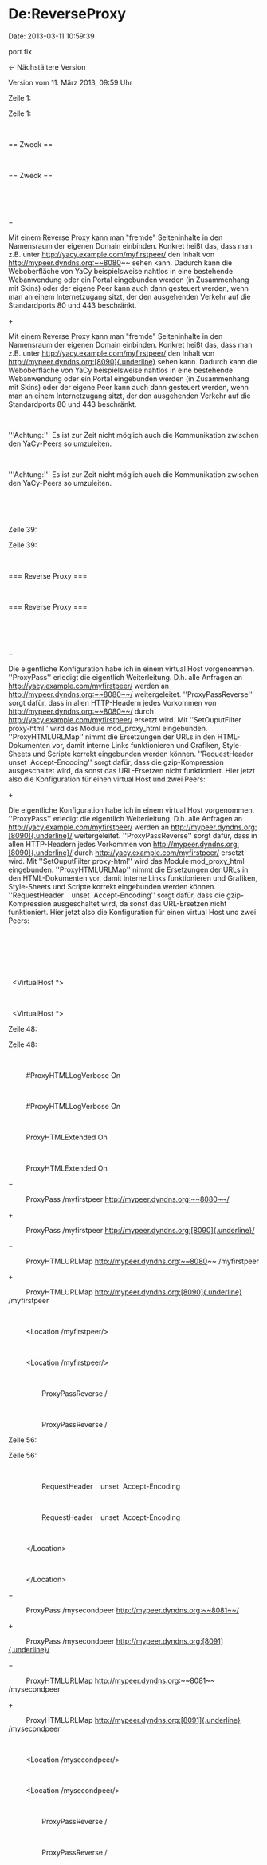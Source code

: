 De:ReverseProxy
===============

Date: 2013-03-11 10:59:39

port fix

← Nächstältere Version

Version vom 11. März 2013, 09:59 Uhr

Zeile 1:

Zeile 1:

 

<div>

== Zweck ==

</div>

 

<div>

== Zweck ==

</div>

 

 

−

<div>

Mit einem Reverse Proxy kann man \"fremde\" Seiteninhalte in den
Namensraum der eigenen Domain einbinden. Konkret heißt das, dass man
z.B. unter http://yacy.example.com/myfirstpeer/ den Inhalt von
http://mypeer.dyndns.org:~~8080~~ sehen kann. Dadurch kann die
Weboberfläche von YaCy beispielsweise nahtlos in eine bestehende
Webanwendung oder ein Portal eingebunden werden (in Zusammenhang mit
Skins) oder der eigene Peer kann auch dann gesteuert werden, wenn man an
einem Internetzugang sitzt, der den ausgehenden Verkehr auf die
Standardports 80 und 443 beschränkt.

</div>

\+

<div>

Mit einem Reverse Proxy kann man \"fremde\" Seiteninhalte in den
Namensraum der eigenen Domain einbinden. Konkret heißt das, dass man
z.B. unter http://yacy.example.com/myfirstpeer/ den Inhalt von
http://mypeer.dyndns.org:[8090]{.underline} sehen kann. Dadurch kann die
Weboberfläche von YaCy beispielsweise nahtlos in eine bestehende
Webanwendung oder ein Portal eingebunden werden (in Zusammenhang mit
Skins) oder der eigene Peer kann auch dann gesteuert werden, wenn man an
einem Internetzugang sitzt, der den ausgehenden Verkehr auf die
Standardports 80 und 443 beschränkt.

</div>

 

<div>

\'\'\'Achtung:\'\'\' Es ist zur Zeit nicht möglich auch die
Kommunikation zwischen den YaCy-Peers so umzuleiten.  

</div>

 

<div>

\'\'\'Achtung:\'\'\' Es ist zur Zeit nicht möglich auch die
Kommunikation zwischen den YaCy-Peers so umzuleiten.  

</div>

 

 

Zeile 39:

Zeile 39:

 

<div>

=== Reverse Proxy ===

</div>

 

<div>

=== Reverse Proxy ===

</div>

 

 

−

<div>

Die eigentliche Konfiguration habe ich in einem virtual Host
vorgenommen. \'\'ProxyPass\'\' erledigt die eigentlich Weiterleitung.
D.h. alle Anfragen an http://yacy.example.com/myfirstpeer/ werden an
http://mypeer.dyndns.org:~~8080~~/ weitergeleitet.
\'\'ProxyPassReverse\'\' sorgt dafür, dass in allen HTTP-Headern jedes
Vorkommen von http://mypeer.dyndns.org:~~8080~~/ durch
http://yacy.example.com/myfirstpeer/ ersetzt wird. Mit
\'\'SetOuputFilter proxy-html\'\' wird das Module mod\_proxy\_html
eingebunden. \'\'ProxyHTMLURLMap\'\' nimmt die Ersetzungen der URLs in
den HTML-Dokumenten vor, damit interne Links funktionieren und Grafiken,
Style-Sheets und Scripte korrekt eingebunden werden können.
\'\'RequestHeader    unset  Accept-Encoding\'\' sorgt dafür, dass die
gzip-Kompression ausgeschaltet wird, da sonst das URL-Ersetzen nicht
funktioniert. Hier jetzt also die Konfiguration für einen virtual Host
und zwei Peers:

</div>

\+

<div>

Die eigentliche Konfiguration habe ich in einem virtual Host
vorgenommen. \'\'ProxyPass\'\' erledigt die eigentlich Weiterleitung.
D.h. alle Anfragen an http://yacy.example.com/myfirstpeer/ werden an
http://mypeer.dyndns.org:[8090]{.underline}/ weitergeleitet.
\'\'ProxyPassReverse\'\' sorgt dafür, dass in allen HTTP-Headern jedes
Vorkommen von http://mypeer.dyndns.org:[8090]{.underline}/ durch
http://yacy.example.com/myfirstpeer/ ersetzt wird. Mit
\'\'SetOuputFilter proxy-html\'\' wird das Module mod\_proxy\_html
eingebunden. \'\'ProxyHTMLURLMap\'\' nimmt die Ersetzungen der URLs in
den HTML-Dokumenten vor, damit interne Links funktionieren und Grafiken,
Style-Sheets und Scripte korrekt eingebunden werden können.
\'\'RequestHeader    unset  Accept-Encoding\'\' sorgt dafür, dass die
gzip-Kompression ausgeschaltet wird, da sonst das URL-Ersetzen nicht
funktioniert. Hier jetzt also die Konfiguration für einen virtual Host
und zwei Peers:

</div>

 

 

 

<div>

  \<VirtualHost \*\>

</div>

 

<div>

  \<VirtualHost \*\>

</div>

Zeile 48:

Zeile 48:

 

<div>

         \#ProxyHTMLLogVerbose On

</div>

 

<div>

         \#ProxyHTMLLogVerbose On

</div>

 

<div>

         ProxyHTMLExtended On

</div>

 

<div>

         ProxyHTMLExtended On

</div>

−

<div>

         ProxyPass /myfirstpeer http://mypeer.dyndns.org:~~8080~~/

</div>

\+

<div>

         ProxyPass /myfirstpeer
http://mypeer.dyndns.org:[8090]{.underline}/

</div>

−

<div>

         ProxyHTMLURLMap http://mypeer.dyndns.org:~~8080~~ /myfirstpeer

</div>

\+

<div>

         ProxyHTMLURLMap http://mypeer.dyndns.org:[8090]{.underline}
/myfirstpeer

</div>

 

<div>

         \<Location /myfirstpeer/\>

</div>

 

<div>

         \<Location /myfirstpeer/\>

</div>

 

<div>

                 ProxyPassReverse /

</div>

 

<div>

                 ProxyPassReverse /

</div>

Zeile 56:

Zeile 56:

 

<div>

                 RequestHeader    unset  Accept-Encoding

</div>

 

<div>

                 RequestHeader    unset  Accept-Encoding

</div>

 

<div>

         \</Location\>

</div>

 

<div>

         \</Location\>

</div>

−

<div>

         ProxyPass /mysecondpeer http://mypeer.dyndns.org:~~8081~~/

</div>

\+

<div>

         ProxyPass /mysecondpeer
http://mypeer.dyndns.org:[8091]{.underline}/

</div>

−

<div>

         ProxyHTMLURLMap http://mypeer.dyndns.org:~~8081~~ /mysecondpeer

</div>

\+

<div>

         ProxyHTMLURLMap http://mypeer.dyndns.org:[8091]{.underline}
/mysecondpeer

</div>

 

<div>

         \<Location /mysecondpeer/\>

</div>

 

<div>

         \<Location /mysecondpeer/\>

</div>

 

<div>

                 ProxyPassReverse /

</div>

 

<div>

                 ProxyPassReverse /

</div>
